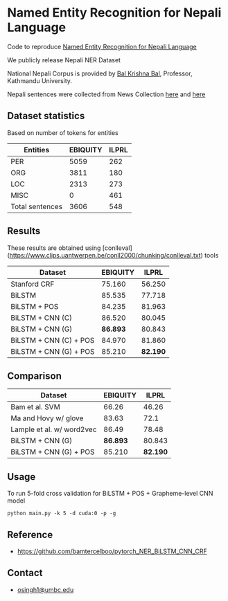 # Named Entity Recognition for Nepali Language

Code to reproduce [Named Entity Recognition for Nepali Language](https://arxiv.org/abs/1908.05828)

We publicly release Nepali NER Dataset

National Nepali Corpus is provided by [Bal Krishna Bal](http://ku.edu.np/cse/faculty/bal/ ), Professor, Kathmandu University.

Nepali sentences were collected from News Collection [here](https://github.com/sndsabin/Nepali-News-Classifier) and [here](https://pdfs.semanticscholar.org/c8c4/d371c9b8a759b3927de6c2b0f1fa98f4501c.pdf)

## Dataset statistics

Based on number of tokens for entities

| Entities        | EBIQUITY | ILPRL |
|-----------------|------|-------|
| PER             | 5059 | 262   |
| ORG             | 3811 | 180   |
| LOC             | 2313 | 273   |
| MISC            | 0    | 461   |
| Total sentences | 3606 | 548   |

## Results

These results are obtained using [conlleval] (https://www.clips.uantwerpen.be/conll2000/chunking/conlleval.txt) tools

| Dataset                | EBIQUITY | ILPRL  |
|------------------------|----------|--------|
| Stanford CRF           | 75.160   | 56.250 |
| BiLSTM                 | 85.535   | 77.718 |
| BiLSTM + POS           | 84.235   | 81.963 |
| BiLSTM + CNN (C)       | 86.520   | 80.045 |
| BiLSTM + CNN (G)       | **86.893**   | 80.843 |
| BiLSTM + CNN (C) + POS | 84.970   | 81.860 |
| BiLSTM + CNN (G) + POS | 85.210   | **82.190** |

## Comparison

| Dataset                   | EBIQUITY | ILPRL  |
|---------------------------|----------|--------|
| Bam et al. SVM            | 66.26    | 46.26  |
| Ma and Hovy w/ glove      | 83.63    | 72.1   |
| Lample et al. w/ word2vec | 86.49    | 78.48  |
| BiLSTM + CNN (G)          | **86.893**   | 80.843 |
| BiLSTM + CNN (G) + POS    | 85.210   | **82.190** |

## Usage

To run 5-fold cross validation for BiLSTM + POS + Grapheme-level CNN model

    python main.py -k 5 -d cuda:0 -p -g


## Reference
- https://github.com/bamtercelboo/pytorch_NER_BiLSTM_CNN_CRF


## Contact
- osingh1@umbc.edu


